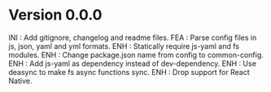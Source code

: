 # Version 0.0.0
INI : Add gitignore, changelog and readme files.
FEA : Parse config files in js, json, yaml and yml formats.
ENH : Statically require js-yaml and fs modules.
ENH : Change package.json name from config to common-config.
ENH : Add js-yaml as dependency instead of dev-dependency.
ENH : Use deasync to make fs async functions sync.
ENH : Drop support for React Native.
